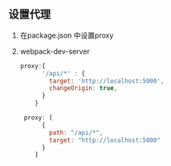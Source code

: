 ## 设置代理

1. 在package.json 中设置proxy

2. webpack-dev-server

   ````javascript
   proxy:{
         '/api/*' : {
           target: 'http://localhost:5000', 
           changeOrigin: true,
         }
       }
   ````

   ````javascript
    proxy: [
         {
           path: "/api/*",
           target: "http://localhost:5000"
         }
       ]
   ````

   ​